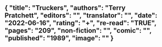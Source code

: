 {
 "title": "Truckers",
 "authors": "Terry Pratchett",
 "editors": "",
 "translator": "",
 "date": "2022-06-16",
 "rating": "+",
 "re-read": "TRUE",
 "pages": "209",
 "non-fiction": "",
 "comic": "",
 "published": "1989",
 "image": ""
}
---

